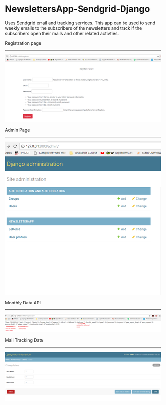 # NewslettersApp-Sendgrid-Django
Uses Sendgrid email and tracking services. 
This app can be used to send weekly emails to the subscribers of the newsletters and track if the subscribers open their mails and other related activties.

Registration page
_________________
<img src="https://github.com/ineffablelucky/NewslettersApp-Sendgrid-Django/blob/master/Project%20Screenshots/registration_page.png">


Admin Page
__________
<img src="https://github.com/ineffablelucky/NewslettersApp-Sendgrid-Django/blob/master/Project%20Screenshots/admin_page.png">


Monthly Data API
________________
<img src="https://github.com/ineffablelucky/NewslettersApp-Sendgrid-Django/blob/master/Project%20Screenshots/api_page.png">


Mail Tracking Data
__________________
<img src="https://github.com/ineffablelucky/NewslettersApp-Sendgrid-Django/blob/master/Project%20Screenshots/Mail_data.png">
